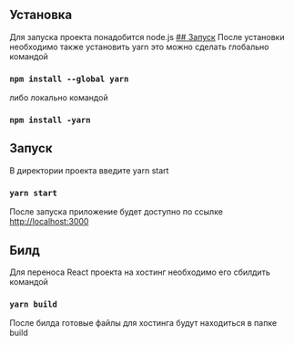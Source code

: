 ## Установка
Для запуска проекта понадобится node.js
[## Запуск](https://nodejs.org/en)
После установки необходимо также установить yarn
это можно сделать глобально командой
### `npm install --global yarn`
либо локально командой
### `npm install -yarn`

## Запуск

В директории проекта введите yarn start

### `yarn start`

После запуска приложение будет доступно по ссылке
[http://localhost:3000](http://localhost:3000) 

## Билд
Для переноса React проекта на хостинг необходимо его сбилдить командой
### `yarn build`
После билда готовые файлы для хостинга будут находиться в папке build 
